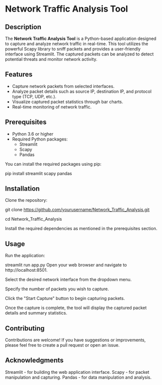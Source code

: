 # Network Traffic Analysis Tool

## Description

The **Network Traffic Analysis Tool** is a Python-based application designed to capture and analyze network traffic in real-time. This tool utilizes the powerful Scapy library to sniff packets and provides a user-friendly interface using Streamlit. The captured packets can be analyzed to detect potential threats and monitor network activity.

## Features

- Capture network packets from selected interfaces.
- Analyze packet details such as source IP, destination IP, and protocol type (TCP, UDP, etc.).
- Visualize captured packet statistics through bar charts.
- Real-time monitoring of network traffic.

## Prerequisites

- Python 3.6 or higher
- Required Python packages:
  - Streamlit
  - Scapy
  - Pandas

You can install the required packages using pip:

pip install streamlit scapy pandas

## Installation

Clone the repository:

git clone https://github.com/yourusername/Network_Traffic_Analysis.git

cd Network_Traffic_Analysis

Install the required dependencies as mentioned in the prerequisites section.

## Usage

Run the application:

streamlit run app.py
Open your web browser and navigate to http://localhost:8501.

Select the desired network interface from the dropdown menu.

Specify the number of packets you wish to capture.

Click the "Start Capture" button to begin capturing packets.

Once the capture is complete, the tool will display the captured packet details and summary statistics.

## Contributing

Contributions are welcome! If you have suggestions or improvements, please feel free to create a pull request or open an issue.

## Acknowledgments

Streamlit - for building the web application interface.
Scapy - for packet manipulation and capturing.
Pandas - for data manipulation and analysis.
